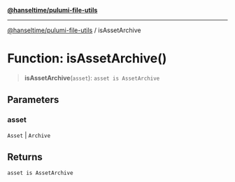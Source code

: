 [**@hanseltime/pulumi-file-utils**](../README.md)

***

[@hanseltime/pulumi-file-utils](../README.md) / isAssetArchive

# Function: isAssetArchive()

> **isAssetArchive**(`asset`): `asset is AssetArchive`

## Parameters

### asset

`Asset` | `Archive`

## Returns

`asset is AssetArchive`
